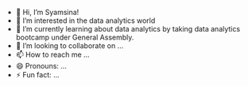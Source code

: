 - 👋 Hi, I’m Syamsina!
- 👀 I’m interested in the data analytics world
- 🌱 I’m currently learning about data analytics by taking data analytics bootcamp under General Assembly.
- 💞️ I’m looking to collaborate on ...
- 📫 How to reach me ...
- 😄 Pronouns: ...
- ⚡ Fun fact: ...

<!---
nur-syamsina/nur-syamsina is a ✨ special ✨ repository because its `README.md` (this file) appears on your GitHub profile.
You can click the Preview link to take a look at your changes.
--->
